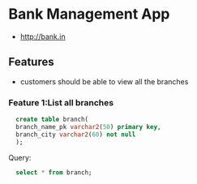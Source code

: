 # Bank Management App

* http://bank.in

## Features
 * customers should be able to view all the branches
 
### Feature 1:List all branches
```sql
  create table branch(
  branch_name_pk varchar2(50) primary key,
  branch_city varchar2(60) not null
  );
  ```

Query:
```sql
  select * from branch;
  ```
